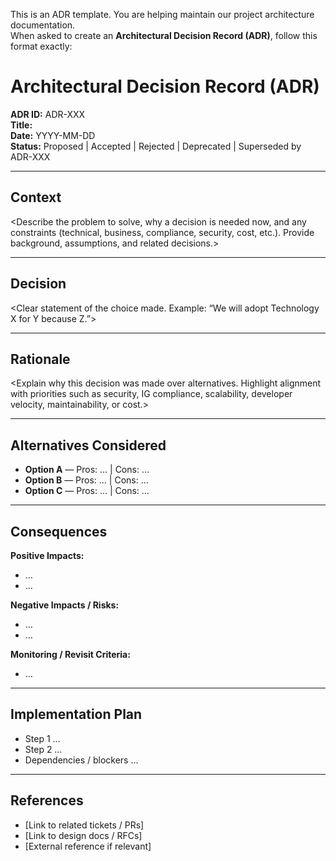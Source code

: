 This is an ADR template. You are helping maintain our project architecture documentation.  
When asked to create an **Architectural Decision Record (ADR)**, follow this format exactly:

# Architectural Decision Record (ADR)

**ADR ID:** ADR-XXX  
**Title:** <Short descriptive title>  
**Date:** YYYY-MM-DD  
**Status:** Proposed | Accepted | Rejected | Deprecated | Superseded by ADR-XXX  

---

## Context
<Describe the problem to solve, why a decision is needed now, and any constraints (technical, business, compliance, security, cost, etc.). Provide background, assumptions, and related decisions.>  

---

## Decision
<Clear statement of the choice made. Example: “We will adopt Technology X for Y because Z.”>  

---

## Rationale
<Explain why this decision was made over alternatives. Highlight alignment with priorities such as security, IG compliance, scalability, developer velocity, maintainability, or cost.>  

---

## Alternatives Considered
- **Option A** — Pros: … | Cons: …  
- **Option B** — Pros: … | Cons: …  
- **Option C** — Pros: … | Cons: …  

---

## Consequences
**Positive Impacts:**  
- …  
- …  

**Negative Impacts / Risks:**  
- …  
- …  

**Monitoring / Revisit Criteria:**  
- …  

---

## Implementation Plan
- Step 1 …  
- Step 2 …  
- Dependencies / blockers …  

---

## References
- [Link to related tickets / PRs]  
- [Link to design docs / RFCs]  
- [External reference if relevant]  
